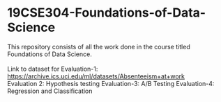 # 19CSE304-Foundations-of-Data-Science
This repository consists of all the work done in the course titled Foundations of Data Science. <br> <br>
Link to dataset for Evaluation-1: https://archive.ics.uci.edu/ml/datasets/Absenteeism+at+work <br>
Evaluation 2: Hypothesis testing
Evaluation-3: A/B Testing
Evaluation-4: Regression and Classification
